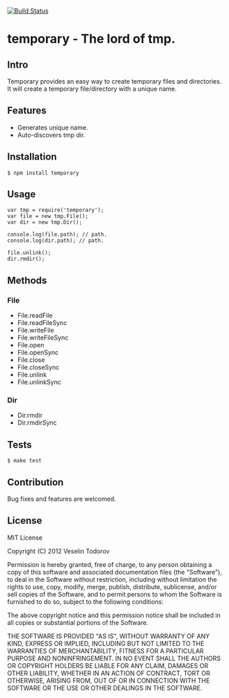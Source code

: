 [![Build Status](https://secure.travis-ci.org/vesln/temporary.png)](http://travis-ci.org/vesln/temporary)

# temporary - The lord of tmp.

## Intro

Temporary provides an easy way to create temporary files and directories.
It will create a temporary file/directory with a unique name.

## Features

- Generates unique name.
- Auto-discovers tmp dir.

## Installation

	$ npm install temporary

## Usage

	var tmp = require('temporary');
	var file = new tmp.File();
	var dir = new tmp.Dir();
	
	console.log(file.path); // path.
	console.log(dir.path); // path.
	
	file.unlink();
	dir.rmdir();

## Methods

### File

- File.readFile
- File.readFileSync
- File.writeFile
- File.writeFileSync
- File.open
- File.openSync
- File.close
- File.closeSync
- File.unlink
- File.unlinkSync

### Dir

- Dir.rmdir
- Dir.rmdirSync

## Tests

	$ make test

## Contribution

Bug fixes and features are welcomed.

## License

MIT License

Copyright (C) 2012 Veselin Todorov

Permission is hereby granted, free of charge, to any person obtaining a copy of
this software and associated documentation files (the "Software"), to deal in
the Software without restriction, including without limitation the rights to
use, copy, modify, merge, publish, distribute, sublicense, and/or sell copies
of the Software, and to permit persons to whom the Software is furnished to do
so, subject to the following conditions:

The above copyright notice and this permission notice shall be included in all
copies or substantial portions of the Software.

THE SOFTWARE IS PROVIDED "AS IS", WITHOUT WARRANTY OF ANY KIND, EXPRESS OR
IMPLIED, INCLUDING BUT NOT LIMITED TO THE WARRANTIES OF MERCHANTABILITY,
FITNESS FOR A PARTICULAR PURPOSE AND NONINFRINGEMENT. IN NO EVENT SHALL THE
AUTHORS OR COPYRIGHT HOLDERS BE LIABLE FOR ANY CLAIM, DAMAGES OR OTHER
LIABILITY, WHETHER IN AN ACTION OF CONTRACT, TORT OR OTHERWISE, ARISING FROM,
OUT OF OR IN CONNECTION WITH THE SOFTWARE OR THE USE OR OTHER DEALINGS IN THE
SOFTWARE.
